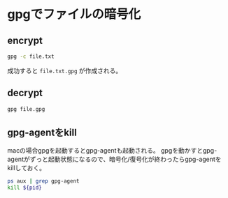 # gpgでファイルの暗号化


## encrypt

```bash
gpg -c file.txt
```

成功すると `file.txt.gpg` が作成される。

## decrypt

```bash
gpg file.gpg 
```

## gpg-agentをkill

macの場合gpgを起動するとgpg-agentも起動される。
gpgを動かすとgpg-agentがずっと起動状態になるので、暗号化/復号化が終わったらgpg-agentをkillしておく。

```bash
ps aux | grep gpg-agent
kill ${pid}
```
  
 
